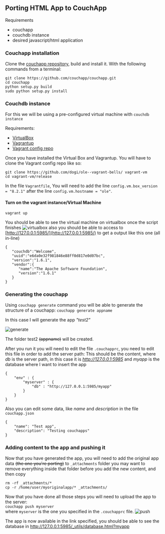 ## Porting HTML App to CouchApp
Requirements

* couchapp
* couchdb instance
* desired javascript/html application


### Couchapp installation
Clone the [couchapp repository](https://github.com/couchapp/couchapp.git), build and install it. With the following commands from a terminal:

```
git clone https://github.com/couchapp/couchapp.git 
cd couchapp
python setup.py build
sudo python setup.py install
```

### Couchdb instance
For this we will be using a pre-configured virtual machine with `couchdb instance`

Requirements:

* [VirtualBox](https://www.virtualbox.org/wiki/Downloads)
* [Vagrantup](https://www.vagrantup.com/downloads.html)
* [Vagrant config repo](https://github.com/dogi/ole--vagrant-bells)

Once you have installed the Virtual Box and Vagrantup. You will have to clone the Vagrant config repo like so:

```
git clone https://github.com/dogi/ole--vagrant-bells/ vagrant-vm
cd vagrant-vm/release
```

In the file `Vagrantfile`, You will need to add the line `config.vm.box_version = "8.2.1"` after the line `config.vm.hostname = "ole"`.

#### Turn on the vagrant instance/Virtual Machine
```
vagrant up
```

You should be able to see the virtual machine on virtualbox once the script finishes
![virtualbox](http://people.sugarlabs.org/ignacio/virtualbox.png)
also you should be able to access to [http://127.0.0.1:5985/](http://127.0.0.1:5985/) to get a output like this one
(all in-line)

```
{
   "couchdb":"Welcome",
   "uuid":"e6da0e32f981846e88ff0d817e0d07bc",
   "version":"1.6.1",
   "vendor":{
      "name":"The Apache Software Foundation",
      "version":"1.6.1"
   }
}
```

### Generating the couchapp
Using `couchapp generate` command you will be able to generate the structure of a couchapp:
`couchapp generate appname`

In this case I will generate the app *"test2"*

![generate](http://people.sugarlabs.org/ignacio/generate.png)

The folder test2 ~~(appname)~~ will be created.

After you run it you will need to edit the file `.couchapprc`, you need to edit this file in order to add the server path:
This should be the content, where _db_ is the server path, in this case it is _http://127.0.0.1:5985_ and _myapp_ is the database where I want to insert the app

```
{ 
    "env" : {
        "myserver" : {
            "db" : "http://127.0.0.1:5985/myapp"
        } 
    }
}
```

Also you can edit some data, like _name_ and _description_  in the file `couchapp.json`

```
{
    "name": "Test app",
    "description": "Testing couchapps"
}
```

### Adding content to the app and pushing it
Now that you have generated the app, you will need to add the original app data ~~(the one you're porting)~~ to `_attachments` folder you may want to remove everything inside that folder before you add the new content, and then copy

```
rm -rf _attachments/*
cp -r /home/user/myoriginalapp/* _attachments/
```

Now that you have done all those steps you will need to upload the app to the server:<br>
`couchapp push myserver`<br>where `myserver` is the one you specified in the `.couchapprc` file.
![push](http://people.sugarlabs.org/ignacio/push.png)


The app is now available in the link specified, you should be able to see the database in http://127.0.0.1:5985/_utils/database.html?myapp
